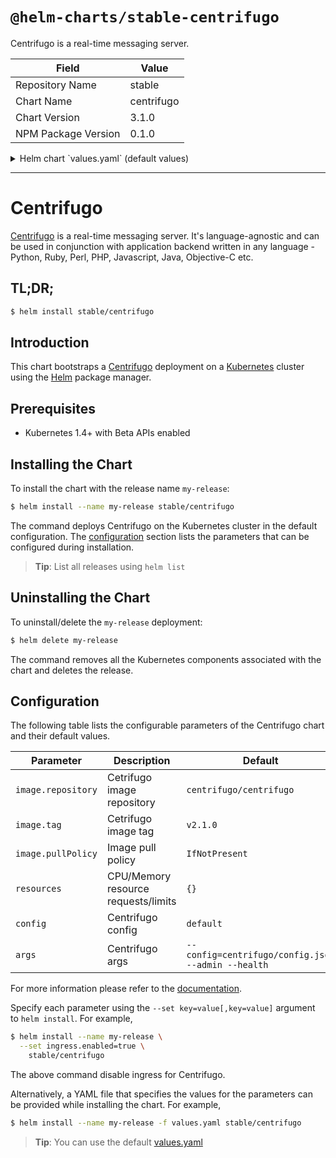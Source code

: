 # `@helm-charts/stable-centrifugo`

Centrifugo is a real-time messaging server.

| Field               | Value      |
| ------------------- | ---------- |
| Repository Name     | stable     |
| Chart Name          | centrifugo |
| Chart Version       | 3.1.0      |
| NPM Package Version | 0.1.0      |

<details>

<summary>Helm chart `values.yaml` (default values)</summary>

```yaml
replicaCount: 1

image:
  repository: centrifugo/centrifugo
  tag: v2.1.0
  pullPolicy: IfNotPresent

service:
  annotations: {}
  clusterIP: ''
  externalIPs: []
  loadBalancerIP: ''
  loadBalancerSourceRanges: []
  type: ClusterIP
  port: 8000
  nodePort: ''

ingress:
  enabled: false
  hosts: []
  annotations:
    # kubernetes.io/ingress.class: nginx
    # ingress.kubernetes.io/upstream-fail-timeout: 60
    # ingress.kubernetes.io/upstream-max-fails: 2
    # ingress.kubernetes.io/proxy-read-timeout: 3600
    # ingress.kubernetes.io/proxy-send-timeout: 3600

config:
  namespaces:
    - name: chat
      anonymous: false
      publish: true
      join_leave: true
      presence: true
      presence_stats: true
      history_size: 10
      history_lifetime: 60
      history_recover: true
    - name: public
      anonymous: true
      publish: true
      join_leave: true
      presence: true
      presence_stats: true
      history_size: 10
      history_lifetime: 60
      history_recover: true

## Centrifugo secret
## Defaults to a random 10-character alphanumeric string if not set
secret: ''
admin:
  ## Centrifugo admin secret
  ## Defaults to a random 10-character alphanumeric string if not set
  secret: ''
  ## Centrifugo admin password
  ## Defaults to a random 10-character alphanumeric string if not set
  password: ''

args:
  - --config=centrifugo/config.json
  - --admin
  - --health

resources: {}
```

</details>

---

# Centrifugo

[Centrifugo](https://github.com/centrifugal/centrifugo) is a real-time messaging server. It's language-agnostic and can be used in conjunction with application backend written in any language - Python, Ruby, Perl, PHP, Javascript, Java, Objective-C etc.

## TL;DR;

```bash
$ helm install stable/centrifugo
```

## Introduction

This chart bootstraps a [Centrifugo](https://hub.docker.com/r/centrifugo/centrifugo/) deployment on a [Kubernetes](http://kubernetes.io) cluster using the [Helm](https://helm.sh) package manager.

## Prerequisites

- Kubernetes 1.4+ with Beta APIs enabled

## Installing the Chart

To install the chart with the release name `my-release`:

```bash
$ helm install --name my-release stable/centrifugo
```

The command deploys Centrifugo on the Kubernetes cluster in the default configuration. The [configuration](#configuration) section lists the parameters that can be configured during installation.

> **Tip**: List all releases using `helm list`

## Uninstalling the Chart

To uninstall/delete the `my-release` deployment:

```bash
$ helm delete my-release
```

The command removes all the Kubernetes components associated with the chart and deletes the release.

## Configuration

The following table lists the configurable parameters of the Centrifugo chart and their default values.

| Parameter          | Description                         | Default                                            |
| ------------------ | ----------------------------------- | -------------------------------------------------- |
| `image.repository` | Cetrifugo image repository          | `centrifugo/centrifugo`                            |
| `image.tag`        | Cetrifugo image tag                 | `v2.1.0`                                           |
| `image.pullPolicy` | Image pull policy                   | `IfNotPresent`                                     |
| `resources`        | CPU/Memory resource requests/limits | `{}`                                               |
| `config`           | Centrifugo config                   | `default`                                          |
| `args`             | Centrifugo args                     | `--config=centrifugo/config.json --admin --health` |

For more information please refer to the [documentation](https://fzambia.gitbooks.io/centrifugal/content/index.html).

Specify each parameter using the `--set key=value[,key=value]` argument to `helm install`. For example,

```bash
$ helm install --name my-release \
  --set ingress.enabled=true \
    stable/centrifugo
```

The above command disable ingress for Centrifugo.

Alternatively, a YAML file that specifies the values for the parameters can be provided while installing the chart. For example,

```bash
$ helm install --name my-release -f values.yaml stable/centrifugo
```

> **Tip**: You can use the default [values.yaml](values.yaml)

